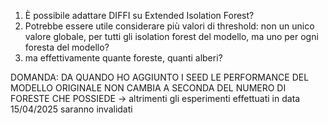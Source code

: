 1. È possibile adattare DIFFI su Extended Isolation Forest?
2. Potrebbe essere utile considerare più valori di threshold: non un unico valore globale, per tutti gli isolation forest del modello, ma uno per ogni foresta del modello?
3. ma effettivamente quante foreste, quanti alberi?

DOMANDA: DA QUANDO HO AGGIUNTO I SEED LE PERFORMANCE DEL MODELLO ORIGINALE NON CAMBIA A SECONDA DEL NUMERO DI FORESTE CHE POSSIEDE -> altrimenti gli esperimenti effettuati in data 15/04/2025 saranno invalidati

